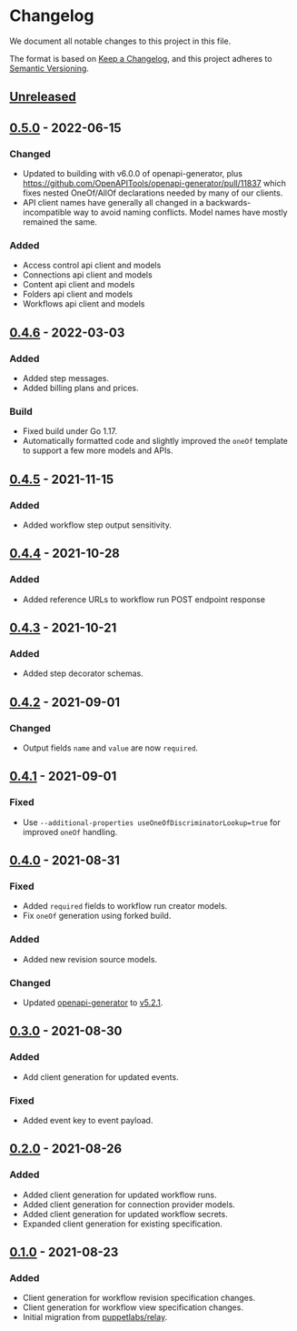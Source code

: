 # Changelog

We document all notable changes to this project in this file.

The format is based on [Keep a Changelog](https://keepachangelog.com/en/1.0.0/), and this project adheres to [Semantic Versioning](https://semver.org/spec/v2.0.0.html).

## [Unreleased]

## [0.5.0] - 2022-06-15

### Changed

* Updated to building with v6.0.0 of openapi-generator, plus https://github.com/OpenAPITools/openapi-generator/pull/11837 which fixes nested OneOf/AllOf declarations needed by many of our clients.
* API client names have generally all changed in a backwards-incompatible way to avoid naming conflicts. Model names have mostly remained the same.

### Added

* Access control api client and models
* Connections api client and models
* Content api client and models
* Folders api client and models
* Workflows api client and models

## [0.4.6] - 2022-03-03

### Added
* Added step messages.
* Added billing plans and prices.

### Build
* Fixed build under Go 1.17.
* Automatically formatted code and slightly improved the `oneOf` template to support a few more models and APIs.

## [0.4.5] - 2021-11-15

### Added
* Added workflow step output sensitivity.

## [0.4.4] - 2021-10-28

### Added
* Added reference URLs to workflow run POST endpoint response

## [0.4.3] - 2021-10-21

### Added
* Added step decorator schemas.

## [0.4.2] - 2021-09-01

### Changed
* Output fields `name` and `value` are now `required`.

## [0.4.1] - 2021-09-01

### Fixed
* Use `--additional-properties useOneOfDiscriminatorLookup=true` for improved `oneOf` handling.

## [0.4.0] - 2021-08-31

### Fixed
* Added `required` fields to workflow run creator models.
* Fix `oneOf` generation using forked build.

### Added
* Added new revision source models.

### Changed
* Updated [openapi-generator](https://github.com/OpenAPITools/openapi-generator) to [v5.2.1](https://github.com/OpenAPITools/openapi-generator/releases/tag/v5.2.1).

## [0.3.0] - 2021-08-30

### Added
* Add client generation for updated events.

### Fixed
* Added event key to event payload.

## [0.2.0] - 2021-08-26

### Added

* Added client generation for updated workflow runs.
* Added client generation for connection provider models.
* Added client generation for updated workflow secrets.
* Expanded client generation for existing specification.

## [0.1.0] - 2021-08-23

### Added

* Client generation for workflow revision specification changes.
* Client generation for workflow view specification changes.
* Initial migration from [puppetlabs/relay](https://github.com/puppetlabs/relay).

[Unreleased]: https://github.com/puppetlabs/relay-client-go/compare/client/v0.5.0...HEAD
[0.5.0]: https://github.com/puppetlabs/relay-client-go/compare/client/v0.4.6...client/v0.5.0
[0.4.6]: https://github.com/puppetlabs/relay-client-go/compare/client/v0.4.6...client/v0.4.6
[0.4.5]: https://github.com/puppetlabs/relay-client-go/compare/client/v0.4.4...client/v0.4.5
[0.4.4]: https://github.com/puppetlabs/relay-client-go/compare/client/v0.4.3...client/v0.4.4
[0.4.3]: https://github.com/puppetlabs/relay-client-go/compare/client/v0.4.2...client/v0.4.3
[0.4.2]: https://github.com/puppetlabs/relay-client-go/compare/client/v0.4.1...client/v0.4.2
[0.4.1]: https://github.com/puppetlabs/relay-client-go/compare/client/v0.4.0...client/v0.4.1
[0.4.0]: https://github.com/puppetlabs/relay-client-go/compare/client/v0.3.0...client/v0.4.0
[0.3.0]: https://github.com/puppetlabs/relay-client-go/compare/client/v0.2.0...client/v0.3.0
[0.2.0]: https://github.com/puppetlabs/relay-client-go/compare/client/v0.1.0...client/v0.2.0
[0.1.0]: https://github.com/puppetlabs/relay-client-go/compare/dbd4bbfeab459f0f38cad0e56a76eefc0fe78be7...client/v0.1.0
